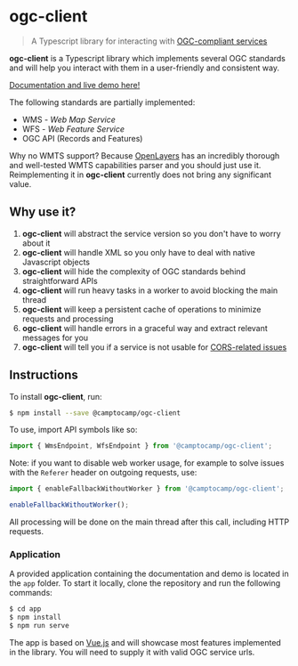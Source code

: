 # ogc-client

> A Typescript library for interacting with [OGC-compliant services](https://www.ogc.org/docs/is)

**ogc-client** is a Typescript library which implements several OGC standards and will help you interact with
them in a user-friendly and consistent way.

[Documentation and live demo here!](https://camptocamp.github.io/ogc-client/)

The following standards are partially implemented:

- WMS - _Web Map Service_
- WFS - _Web Feature Service_
- OGC API (Records and Features)

Why no WMTS support? Because [OpenLayers](https://www.github.com/openlayers/openlayers) has an incredibly thorough and well-tested WMTS capabilities parser and you should just use it.
Reimplementing it in **ogc-client** currently does not bring any significant value.

## Why use it?

1. **ogc-client** will abstract the service version so you don't have to worry about it
2. **ogc-client** will handle XML so you only have to deal with native Javascript objects
3. **ogc-client** will hide the complexity of OGC standards behind straightforward APIs
4. **ogc-client** will run heavy tasks in a worker to avoid blocking the main thread
5. **ogc-client** will keep a persistent cache of operations to minimize requests and processing
6. **ogc-client** will handle errors in a graceful way and extract relevant messages for you
7. **ogc-client** will tell you if a service is not usable for [CORS-related issues](https://developer.mozilla.org/en-US/docs/Web/HTTP/CORS)

## Instructions

To install **ogc-client**, run:

```bash
$ npm install --save @camptocamp/ogc-client
```

To use, import API symbols like so:

```js
import { WmsEndpoint, WfsEndpoint } from '@camptocamp/ogc-client';
```

Note: if you want to disable web worker usage, for example to solve issues with the `Referer` header on outgoing
requests, use:

```js
import { enableFallbackWithoutWorker } from '@camptocamp/ogc-client';

enableFallbackWithoutWorker();
```

All processing will be done on the main thread after this call, including HTTP requests.

### Application

A provided application containing the documentation and demo is located in the `app` folder.
To start it locally, clone the repository and run the following commands:

```bash
$ cd app
$ npm install
$ npm run serve
```

The app is based on [Vue.js](https://vuejs.org/) and will showcase most features implemented in the library.
You will need to supply it with valid OGC service urls.
